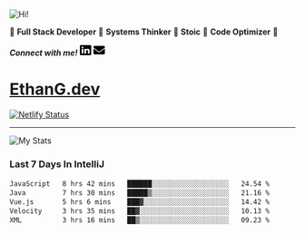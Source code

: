 <img src="https://i.giphy.com/media/3PAL5bChWnak0WJ32x/giphy.webp" alt="Hi!">

:star2: **Full Stack Developer** :star2: **Systems Thinker** :star2: **Stoic** :star2: **Code Optimizer** :star2:

***Connect with me!*** <a href="https://www.linkedin.com/in/ethan-glover/"><img src="https://raw.githubusercontent.com/eglove/eglove/eeb591600b73da426bd298d229e2fd96df019488/linkedin-brands.svg" alt="LinkedIn" width="20px" height="20px"></a> <a href="mailto:hello@ethang.email"><img src="https://raw.githubusercontent.com/eglove/eglove/47aceecf4819797d993f5facc7764cb99d0ab039/envelope-solid.svg" alt="Email" width="20px" height="20px"></a>

# [EthanG.dev](https://ethang.dev/)

[![Netlify Status](https://api.netlify.com/api/v1/badges/386a0047-e6d7-4b02-af54-535d4fdd1866/deploy-status)](https://app.netlify.com/sites/focused-elion-be8588/deploys)

<hr>

![My Stats](https://github-readme-stats.vercel.app/api?username=eglove&show_icons=true&theme=default&count_private=true)

### Last 7 Days In IntelliJ
<!--START_SECTION:waka-->
```text
JavaScript   8 hrs 42 mins   ██████░░░░░░░░░░░░░░░░░░░   24.54 % 
Java         7 hrs 30 mins   █████▒░░░░░░░░░░░░░░░░░░░   21.16 % 
Vue.js       5 hrs 6 mins    ███▓░░░░░░░░░░░░░░░░░░░░░   14.42 % 
Velocity     3 hrs 35 mins   ██▓░░░░░░░░░░░░░░░░░░░░░░   10.13 % 
XML          3 hrs 16 mins   ██▒░░░░░░░░░░░░░░░░░░░░░░   09.23 % 
```
<!--END_SECTION:waka-->

